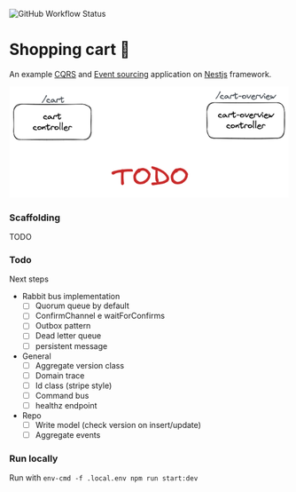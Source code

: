![GitHub Workflow Status](https://img.shields.io/github/workflow/status/gtoselli/nest-cqrs-es-example/ci)
# Shopping cart 🛒

An example [CQRS](https://martinfowler.com/bliki/CQRS.html)
and [Event sourcing](https://martinfowler.com/eaaDev/EventSourcing.html) application on [Nestjs](https://nestjs.com)
framework.

![Graph](./graph.excalidraw.png)

### Scaffolding

TODO

### Todo

Next steps

- Rabbit bus implementation
    - [ ] Quorum queue by default
    - [ ] ConfirmChannel e waitForConfirms
    - [ ] Outbox pattern
    - [ ] Dead letter queue
    - [ ] persistent message

- General
    - [ ] Aggregate version class
    - [ ] Domain trace
    - [ ] Id class (stripe style)
    - [ ] Command bus
    - [ ] healthz endpoint

- Repo
    - [ ] Write model (check version on insert/update)
    - [ ] Aggregate events

### Run locally

Run with `env-cmd -f .local.env npm run start:dev`

